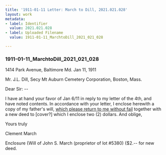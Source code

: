 ```yaml
---
title: '1911-01-11 Letter: March to Dill, 2021.021.028'
layout: work
metadata:
- label: Identifier
  value: 2021.021.028
- label: Uploaded Filename
  value: 1911-01-11_MarchtoDill_2021_021_028

---
```

<div class="pages">
<div id="page-1816994">
<h3><a name="page-1816994">1911-01-11_MarchtoDill_2021_021_028</a></h3>
<div class="page-content">
<p>1414 Park Avenue, Baltimore Md.<span class='line-break'> </span>Jan 11, 1911</p>
<p>Mr. J.L. Dill,<span class='line-break'> </span>Secy Mt Auburn Cemetery Corporation,<span class='line-break'> </span>Boston, Mass.</p>
<p>Dear Sir: --</p>
<p>I have at hand your favor of Jan 6/11 in<span class='line-break'> </span>reply to my letter of the 4th, and have noted contents.<span class='line-break'> </span>In accordance with your letter, I enclose herewith<span class='line-break'> </span>a copy of my father's will, <u>which please<span class='line-break'> </span>return to me without fail</u> together with<span class='line-break'> </span>a new deed to [cover?] which I enclose two (2)<span class='line-break'> </span>dollars. And oblige,</p>
<p>Yours truly</p>
<p>Clement March</p>
<p>Enclosure {Will of John S. March (proprietor of lot #5380)<span class='line-break'> </span>{$2.-- for new deed.</p>
</div>
</div>
<br />
</div>
